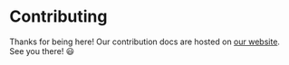 # Contributing

Thanks for being here! Our contribution docs are hosted on [our website](https://yarnpkg.com/advanced/contributing). See you there! 😃
